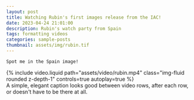 ```yaml
---
layout: post
title: Watching Rubin's first images release from the IAC!
date: 2023-04-24 21:01:00
description: Rubin's watch party from Spain
tags: formatting videos
categories: sample-posts
thumbnail: assets/img/rubin.tif
---
```


````
Spot me in the Spain image!
````

<div class="row mt-3">
    <div class="col-sm mt-3 mt-md-0">
        {% include video.liquid path="assets/video/rubin.mp4" class="img-fluid rounded z-depth-1" controls=true autoplay=true %}
    </div>
</div>
<div class="caption">
    A simple, elegant caption looks good between video rows, after each row, or doesn't have to be there at all.
</div>

